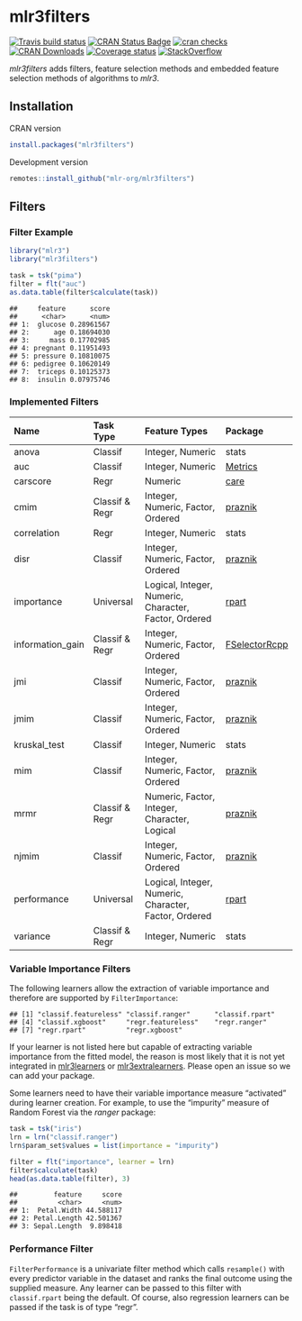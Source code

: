 
# mlr3filters

[![Travis build
status](https://travis-ci.org/mlr-org/mlr3filters.svg?branch=master)](https://travis-ci.org/mlr-org/mlr3filters)
[![CRAN Status
Badge](https://www.r-pkg.org/badges/version-ago/mlr3filters)](https://cran.r-project.org/package=mlr3filters)
[![cran
checks](https://cranchecks.info/badges/worst/mlr3filters)](https://cran.r-project.org/web/checks/check_results_mlr3filters.html)
[![CRAN
Downloads](https://cranlogs.r-pkg.org/badges/mlr3filters)](https://cran.rstudio.com/web/packages/mlr3filters/index.html)
[![Coverage
status](https://codecov.io/gh/mlr-org/mlr3filters/branch/master/graph/badge.svg)](https://codecov.io/github/mlr-org/mlr3filters?branch=master)
[![StackOverflow](https://img.shields.io/badge/stackoverflow-mlr3-orange.svg)](https://stackoverflow.com/questions/tagged/mlr3)

*mlr3filters* adds filters, feature selection methods and embedded
feature selection methods of algorithms to *mlr3*.

## Installation

CRAN version

``` r
install.packages("mlr3filters")
```

Development version

``` r
remotes::install_github("mlr-org/mlr3filters")
```

## Filters

### Filter Example

``` r
library("mlr3")
library("mlr3filters")

task = tsk("pima")
filter = flt("auc")
as.data.table(filter$calculate(task))
```

    ##     feature      score
    ##      <char>      <num>
    ## 1:  glucose 0.28961567
    ## 2:      age 0.18694030
    ## 3:     mass 0.17702985
    ## 4: pregnant 0.11951493
    ## 5: pressure 0.10810075
    ## 6: pedigree 0.10620149
    ## 7:  triceps 0.10125373
    ## 8:  insulin 0.07975746

### Implemented Filters

| Name              | Task Type      | Feature Types                                         | Package                                                           |
| :---------------- | :------------- | :---------------------------------------------------- | :---------------------------------------------------------------- |
| anova             | Classif        | Integer, Numeric                                      | stats                                                             |
| auc               | Classif        | Integer, Numeric                                      | [Metrics](https://cran.r-project.org/package=Metrics)             |
| carscore          | Regr           | Numeric                                               | [care](https://cran.r-project.org/package=care)                   |
| cmim              | Classif & Regr | Integer, Numeric, Factor, Ordered                     | [praznik](https://cran.r-project.org/package=praznik)             |
| correlation       | Regr           | Integer, Numeric                                      | stats                                                             |
| disr              | Classif        | Integer, Numeric, Factor, Ordered                     | [praznik](https://cran.r-project.org/package=praznik)             |
| importance        | Universal      | Logical, Integer, Numeric, Character, Factor, Ordered | [rpart](https://cran.r-project.org/package=rpart)                 |
| information\_gain | Classif & Regr | Integer, Numeric, Factor, Ordered                     | [FSelectorRcpp](https://cran.r-project.org/package=FSelectorRcpp) |
| jmi               | Classif        | Integer, Numeric, Factor, Ordered                     | [praznik](https://cran.r-project.org/package=praznik)             |
| jmim              | Classif        | Integer, Numeric, Factor, Ordered                     | [praznik](https://cran.r-project.org/package=praznik)             |
| kruskal\_test     | Classif        | Integer, Numeric                                      | stats                                                             |
| mim               | Classif        | Integer, Numeric, Factor, Ordered                     | [praznik](https://cran.r-project.org/package=praznik)             |
| mrmr              | Classif & Regr | Numeric, Factor, Integer, Character, Logical          | [praznik](https://cran.r-project.org/package=praznik)             |
| njmim             | Classif        | Integer, Numeric, Factor, Ordered                     | [praznik](https://cran.r-project.org/package=praznik)             |
| performance       | Universal      | Logical, Integer, Numeric, Character, Factor, Ordered | [rpart](https://cran.r-project.org/package=rpart)                 |
| variance          | Classif & Regr | Integer, Numeric                                      | stats                                                             |

### Variable Importance Filters

The following learners allow the extraction of variable importance and
therefore are supported by `FilterImportance`:

    ## [1] "classif.featureless" "classif.ranger"      "classif.rpart"      
    ## [4] "classif.xgboost"     "regr.featureless"    "regr.ranger"        
    ## [7] "regr.rpart"          "regr.xgboost"

If your learner is not listed here but capable of extracting variable
importance from the fitted model, the reason is most likely that it is
not yet integrated in
[mlr3learners](https://github.com/mlr-org/mlr3learners) or
[mlr3extralearners](https://github.com/mlr-org/mlr3extralearners).
Please open an issue so we can add your package.

Some learners need to have their variable importance measure “activated”
during learner creation. For example, to use the “impurity” measure of
Random Forest via the *ranger* package:

``` r
task = tsk("iris")
lrn = lrn("classif.ranger")
lrn$param_set$values = list(importance = "impurity")

filter = flt("importance", learner = lrn)
filter$calculate(task)
head(as.data.table(filter), 3)
```

    ##         feature     score
    ##          <char>     <num>
    ## 1:  Petal.Width 44.588117
    ## 2: Petal.Length 42.501367
    ## 3: Sepal.Length  9.898418

### Performance Filter

`FilterPerformance` is a univariate filter method which calls
`resample()` with every predictor variable in the dataset and ranks the
final outcome using the supplied measure. Any learner can be passed to
this filter with `classif.rpart` being the default. Of course, also
regression learners can be passed if the task is of type “regr”.
